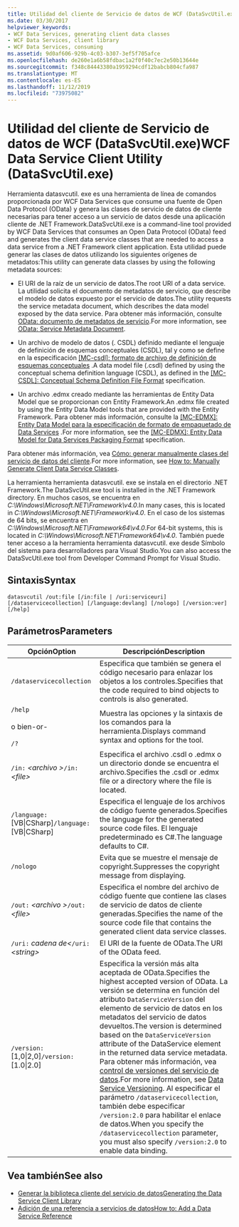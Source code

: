 ```yaml
---
title: Utilidad del cliente de Servicio de datos de WCF (DataSvcUtil.exe)
ms.date: 03/30/2017
helpviewer_keywords:
- WCF Data Services, generating client data classes
- WCF Data Services, client library
- WCF Data Services, consuming
ms.assetid: 9d0af606-929b-4c03-b307-3ef5f705afce
ms.openlocfilehash: de260e1a6b58fdbac1a2f0f40c7ec2e50b13644e
ms.sourcegitcommit: f348c84443380a1959294cdf12babcb804cfa987
ms.translationtype: MT
ms.contentlocale: es-ES
ms.lasthandoff: 11/12/2019
ms.locfileid: "73975082"
---
```

# <a name="wcf-data-service-client-utility-datasvcutilexe"></a><span data-ttu-id="d57c2-102">Utilidad del cliente de Servicio de datos de WCF (DataSvcUtil.exe)</span><span class="sxs-lookup"><span data-stu-id="d57c2-102">WCF Data Service Client Utility (DataSvcUtil.exe)</span></span>

<span data-ttu-id="d57c2-103">Herramienta datasvcutil. exe es una herramienta de línea de comandos proporcionada por WCF Data Services que consume una fuente de Open Data Protocol (OData) y genera las clases de servicio de datos de cliente necesarias para tener acceso a un servicio de datos desde una aplicación cliente de .NET Framework.</span><span class="sxs-lookup"><span data-stu-id="d57c2-103">DataSvcUtil.exe is a command-line tool provided by WCF Data Services that consumes an Open Data Protocol (OData) feed and generates the client data service classes that are needed to access a data service from a .NET Framework client application.</span></span> <span data-ttu-id="d57c2-104">Esta utilidad puede generar las clases de datos utilizando los siguientes orígenes de metadatos:</span><span class="sxs-lookup"><span data-stu-id="d57c2-104">This utility can generate data classes by using the following metadata sources:</span></span>

- <span data-ttu-id="d57c2-105">El URI de la raíz de un servicio de datos.</span><span class="sxs-lookup"><span data-stu-id="d57c2-105">The root URI of a data service.</span></span> <span data-ttu-id="d57c2-106">La utilidad solicita el documento de metadatos de servicio, que describe el modelo de datos expuesto por el servicio de datos.</span><span class="sxs-lookup"><span data-stu-id="d57c2-106">The utility requests the service metadata document, which describes the data model exposed by the data service.</span></span> <span data-ttu-id="d57c2-107">Para obtener más información, consulte [OData: documento de metadatos de servicio](https://go.microsoft.com/fwlink/?LinkId=186070).</span><span class="sxs-lookup"><span data-stu-id="d57c2-107">For more information, see [OData: Service Metadata Document](https://go.microsoft.com/fwlink/?LinkId=186070).</span></span>

- <span data-ttu-id="d57c2-108">Un archivo de modelo de datos (. CSDL) definido mediante el lenguaje de definición de esquemas conceptuales (CSDL), tal y como se define en la especificación [\[MC-csdl\]: formato de archivo de definición de esquemas conceptuales](https://go.microsoft.com/fwlink/?LinkID=159072) .</span><span class="sxs-lookup"><span data-stu-id="d57c2-108">A data model file (.csdl) defined by using the conceptual schema definition language (CSDL), as defined in the [\[MC-CSDL\]: Conceptual Schema Definition File Format](https://go.microsoft.com/fwlink/?LinkID=159072) specification.</span></span>

- <span data-ttu-id="d57c2-109">Un archivo .edmx creado mediante las herramientas de Entity Data Model que se proporcionan con Entity Framework.</span><span class="sxs-lookup"><span data-stu-id="d57c2-109">An .edmx file created by using the Entity Data Model tools that are provided with the Entity Framework.</span></span> <span data-ttu-id="d57c2-110">Para obtener más información, consulte la [\[MC-EDMX\]: Entity Data Model para la especificación de formato de empaquetado de Data Services](https://go.microsoft.com/fwlink/?LinkID=178833) .</span><span class="sxs-lookup"><span data-stu-id="d57c2-110">For more information, see the [\[MC-EDMX\]: Entity Data Model for Data Services Packaging Format](https://go.microsoft.com/fwlink/?LinkID=178833) specification.</span></span>

<span data-ttu-id="d57c2-111">Para obtener más información, vea [Cómo: generar manualmente clases del servicio de datos del cliente](how-to-manually-generate-client-data-service-classes-wcf-data-services.md).</span><span class="sxs-lookup"><span data-stu-id="d57c2-111">For more information, see [How to: Manually Generate Client Data Service Classes](how-to-manually-generate-client-data-service-classes-wcf-data-services.md).</span></span>

<span data-ttu-id="d57c2-112">La herramienta herramienta datasvcutil. exe se instala en el directorio .NET Framework.</span><span class="sxs-lookup"><span data-stu-id="d57c2-112">The DataSvcUtil.exe tool is installed in the .NET Framework directory.</span></span> <span data-ttu-id="d57c2-113">En muchos casos, se encuentra en *C:\Windows\Microsoft.NET\Framework\v4.0*.</span><span class="sxs-lookup"><span data-stu-id="d57c2-113">In many cases, this is located in *C:\Windows\Microsoft.NET\Framework\v4.0*.</span></span> <span data-ttu-id="d57c2-114">En el caso de los sistemas de 64 bits, se encuentra en *C:\Windows\Microsoft.NET\Framework64\v4.0*.</span><span class="sxs-lookup"><span data-stu-id="d57c2-114">For 64-bit systems, this is located in *C:\Windows\Microsoft.NET\Framework64\v4.0*.</span></span> <span data-ttu-id="d57c2-115">También puede tener acceso a la herramienta herramienta datasvcutil. exe desde Símbolo del sistema para desarrolladores para Visual Studio.</span><span class="sxs-lookup"><span data-stu-id="d57c2-115">You can also access the DataSvcUtil.exe tool from Developer Command Prompt for Visual Studio.</span></span>

## <a name="syntax"></a><span data-ttu-id="d57c2-116">Sintaxis</span><span class="sxs-lookup"><span data-stu-id="d57c2-116">Syntax</span></span>

```console
datasvcutil /out:file [/in:file | /uri:serviceuri] [/dataservicecollection] [/language:devlang] [/nologo] [/version:ver] [/help]
```

## <a name="parameters"></a><span data-ttu-id="d57c2-117">Parámetros</span><span class="sxs-lookup"><span data-stu-id="d57c2-117">Parameters</span></span>

|<span data-ttu-id="d57c2-118">Opción</span><span class="sxs-lookup"><span data-stu-id="d57c2-118">Option</span></span>|<span data-ttu-id="d57c2-119">Descripción</span><span class="sxs-lookup"><span data-stu-id="d57c2-119">Description</span></span>|
|------------|-----------------|
|`/dataservicecollection`|<span data-ttu-id="d57c2-120">Especifica que también se genera el código necesario para enlazar los objetos a los controles.</span><span class="sxs-lookup"><span data-stu-id="d57c2-120">Specifies that the code required to bind objects to controls is also generated.</span></span>|
|`/help`<br /><br /> <span data-ttu-id="d57c2-121">o bien</span><span class="sxs-lookup"><span data-stu-id="d57c2-121">-or-</span></span><br /><br /> `/?`|<span data-ttu-id="d57c2-122">Muestra las opciones y la sintaxis de los comandos para la herramienta.</span><span class="sxs-lookup"><span data-stu-id="d57c2-122">Displays command syntax and options for the tool.</span></span>|
|<span data-ttu-id="d57c2-123">`/in:` *\<archivo >*</span><span class="sxs-lookup"><span data-stu-id="d57c2-123">`/in:` *\<file>*</span></span>|<span data-ttu-id="d57c2-124">Especifica el archivo .csdl o .edmx o un directorio donde se encuentra el archivo.</span><span class="sxs-lookup"><span data-stu-id="d57c2-124">Specifies the .csdl or .edmx file or a directory where the file is located.</span></span>|
|<span data-ttu-id="d57c2-125">`/language:`[VB&#124;CSharp]</span><span class="sxs-lookup"><span data-stu-id="d57c2-125">`/language:`[VB&#124;CSharp]</span></span>|<span data-ttu-id="d57c2-126">Especifica el lenguaje de los archivos de código fuente generados.</span><span class="sxs-lookup"><span data-stu-id="d57c2-126">Specifies the language for the generated source code files.</span></span> <span data-ttu-id="d57c2-127">El lenguaje predeterminado es C#.</span><span class="sxs-lookup"><span data-stu-id="d57c2-127">The language defaults to C#.</span></span>|
|`/nologo`|<span data-ttu-id="d57c2-128">Evita que se muestre el mensaje de copyright.</span><span class="sxs-lookup"><span data-stu-id="d57c2-128">Suppresses the copyright message from displaying.</span></span>|
|<span data-ttu-id="d57c2-129">`/out:` *\<archivo >*</span><span class="sxs-lookup"><span data-stu-id="d57c2-129">`/out:` *\<file>*</span></span>|<span data-ttu-id="d57c2-130">Especifica el nombre del archivo de código fuente que contiene las clases de servicio de datos de cliente generadas.</span><span class="sxs-lookup"><span data-stu-id="d57c2-130">Specifies the name of the source code file that contains the generated client data service classes.</span></span>|
|<span data-ttu-id="d57c2-131">`/uri:` *cadena de\<*</span><span class="sxs-lookup"><span data-stu-id="d57c2-131">`/uri:` *\<string>*</span></span>|<span data-ttu-id="d57c2-132">El URI de la fuente de OData.</span><span class="sxs-lookup"><span data-stu-id="d57c2-132">The URI of the OData feed.</span></span>|
|<span data-ttu-id="d57c2-133">`/version:`[1,0&#124;2,0]</span><span class="sxs-lookup"><span data-stu-id="d57c2-133">`/version:`[1.0&#124;2.0]</span></span>|<span data-ttu-id="d57c2-134">Especifica la versión más alta aceptada de OData.</span><span class="sxs-lookup"><span data-stu-id="d57c2-134">Specifies the highest accepted version of OData.</span></span> <span data-ttu-id="d57c2-135">La versión se determina en función del atributo `DataServiceVersion` del elemento de servicio de datos en los metadatos del servicio de datos devueltos.</span><span class="sxs-lookup"><span data-stu-id="d57c2-135">The version is determined based on the `DataServiceVersion` attribute of the DataService element in the returned data service metadata.</span></span> <span data-ttu-id="d57c2-136">Para obtener más información, vea [control de versiones del servicio de datos](data-service-versioning-wcf-data-services.md).</span><span class="sxs-lookup"><span data-stu-id="d57c2-136">For more information, see [Data Service Versioning](data-service-versioning-wcf-data-services.md).</span></span> <span data-ttu-id="d57c2-137">Al especificar el parámetro `/dataservicecollection`, también debe especificar `/version:2.0` para habilitar el enlace de datos.</span><span class="sxs-lookup"><span data-stu-id="d57c2-137">When you specify the `/dataservicecollection` parameter, you must also specify `/version:2.0` to enable data binding.</span></span>|

## <a name="see-also"></a><span data-ttu-id="d57c2-138">Vea también</span><span class="sxs-lookup"><span data-stu-id="d57c2-138">See also</span></span>

- [<span data-ttu-id="d57c2-139">Generar la biblioteca cliente del servicio de datos</span><span class="sxs-lookup"><span data-stu-id="d57c2-139">Generating the Data Service Client Library</span></span>](generating-the-data-service-client-library-wcf-data-services.md)
- [<span data-ttu-id="d57c2-140">Adición de una referencia a servicios de datos</span><span class="sxs-lookup"><span data-stu-id="d57c2-140">How to: Add a Data Service Reference</span></span>](how-to-add-a-data-service-reference-wcf-data-services.md)
